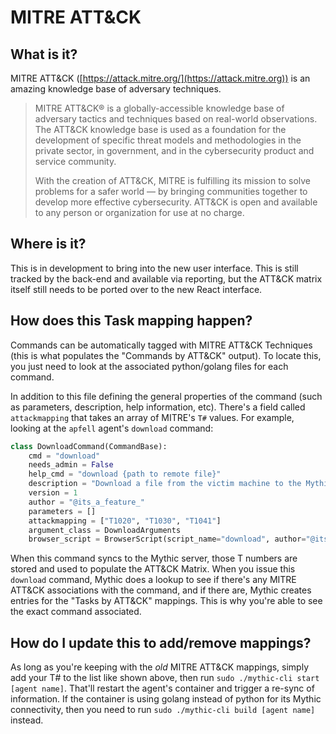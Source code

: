 # MITRE ATT\&CK

## What is it?

MITRE ATT\&CK ([https://attack.mitre.org/](https://attack.mitre.org)) is an amazing knowledge base of adversary techniques.

> MITRE ATT\&CK® is a globally-accessible knowledge base of adversary tactics and techniques based on real-world observations. The ATT\&CK knowledge base is used as a foundation for the development of specific threat models and methodologies in the private sector, in government, and in the cybersecurity product and service community.
>
> With the creation of ATT\&CK, MITRE is fulfilling its mission to solve problems for a safer world — by bringing communities together to develop more effective cybersecurity. ATT\&CK is open and available to any person or organization for use at no charge.

## Where is it?

This is in development to bring into the new user interface. This is still tracked by the back-end and available via reporting, but the ATT\&CK matrix itself still needs to be ported over to the new React interface.

## How does this Task mapping happen?

Commands can be automatically tagged with MITRE ATT\&CK Techniques (this is what populates the "Commands by ATT\&CK" output). To locate this, you just need to look at the associated python/golang files for each command.

In addition to this file defining the general properties of the command (such as parameters, description, help information, etc). There's a field called `attackmapping` that takes an array of MITRE's `T#` values. For example, looking at the `apfell` agent's `download` command:

```python
class DownloadCommand(CommandBase):
    cmd = "download"
    needs_admin = False
    help_cmd = "download {path to remote file}"
    description = "Download a file from the victim machine to the Mythic server in chunks (no need for quotes in the path)."
    version = 1
    author = "@its_a_feature_"
    parameters = []
    attackmapping = ["T1020", "T1030", "T1041"]
    argument_class = DownloadArguments
    browser_script = BrowserScript(script_name="download", author="@its_a_feature_")
```

When this command syncs to the Mythic server, those T numbers are stored and used to populate the ATT\&CK Matrix. When you issue this `download` command, Mythic does a lookup to see if there's any MITRE ATT\&CK associations with the command, and if there are, Mythic creates entries for the "Tasks by ATT\&CK" mappings. This is why you're able to see the exact command associated.

## How do I update this to add/remove mappings?

As long as you're keeping with the _old_ MITRE ATT\&CK mappings, simply add your T# to the list like shown above, then run `sudo ./mythic-cli start [agent name]`. That'll restart the agent's container and trigger a re-sync of information. If the container is using golang instead of python for its Mythic connectivity, then you need to run `sudo ./mythic-cli build [agent name]` instead.

